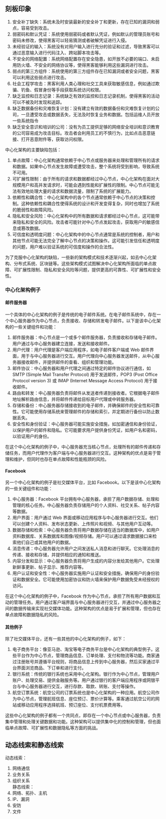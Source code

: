 ## 刻板印象

1. 安全补丁缺失：系统未及时安装最新的安全补丁和更新，存在已知的漏洞和弱点，容易受到攻击。
2. 弱密码和默认凭证：系统使用弱密码或者默认凭证，例如默认的管理员账号和密码未修改，使得黑客可以轻易猜测或者破解凭证进行入侵。
3. 未经验证的输入：系统没有对用户输入进行充分的验证和过滤，导致黑客可以通过恶意输入进行代码注入、跨站脚本攻击等。
4. 不安全的网络配置：系统网络配置存在安全隐患，如开放不必要的端口、未启用防火墙、不安全的网络协议等，使得黑客能够利用这些漏洞进行攻击。
5. 弱点的第三方组件：系统使用的第三方组件存在已知漏洞或者安全问题，黑客可以利用这些弱点进行攻击。
6. 社会工程学攻击：黑客利用人类心理和社交工具来获取敏感信息，例如通过欺骗、钓鱼、假冒身份等手段获取系统访问权限。
7. 缺乏监控和日志记录：系统缺乏有效的监控和日志记录机制，使得黑客的活动可以不被及时发现和追踪。
8. 缺乏数据备份和灾难恢复计划：没有建立有效的数据备份和灾难恢复计划的公司，一旦遭受攻击或数据丢失，无法及时恢复业务和数据。包括运维人员开放一些系统指令
9. 缺乏安全意识和培训的公司：没有为员工提供足够的网络安全培训和意识教育的公司容易成为攻击目标。攻击者会利用员工的不慎行为，比如点击恶意链接、打开恶意附件等，获取访问权限。

中心化架构的主要缺陷包括：

1. 单点故障：中心化架构通常依赖于中心节点或服务器来处理和管理所有的请求和数据。如果中心节点发生故障或遭受攻击，整个系统将受到影响，导致系统不可用。
2. 可扩展性限制：由于所有的请求和数据都经过中心节点，中心化架构在面对大规模用户和高并发请求时，可能会遇到性能和扩展性的限制。中心节点可能无法有效地处理大量的请求和数据流量，限制了系统的扩展能力。
3. 依赖性和耦合性：中心化架构中的各个节点通常依赖于中心节点的决策和控制。这种依赖性和耦合性使得系统的设计和开发变得复杂，同时也增加了系统的脆弱性和故障风险。
4. 隐私和安全风险：中心化架构中的所有数据和请求都经过中心节点，这可能带来隐私和安全的风险。攻击者可能针对中心节点发起攻击，获取用户的敏感信息或篡改数据。
5. 可信度和透明度问题：中心化架构中的中心节点通常是系统的控制者，用户和其他节点可能无法完全了解中心节点的决策和操作。这可能引发信任和透明度的问题，用户难以验证系统的可信度和操作的合法性。

为了克服中心化架构的缺陷，一些新的架构模式和技术逐渐兴起，如去中心化架构、分布式系统、区块链等。这些架构模式试图解决中心化架构所面临的单点故障、可扩展性限制、隐私和安全风险等问题，提供更高的可靠性、可扩展性和安全性。

### 中心化架构例子

#### 邮件服务器

一个具体的中心化架构的例子是传统的电子邮件系统。在电子邮件系统中，存在一个中心服务器作为中心节点，负责接收、存储和转发电子邮件。以下是该中心化架构的一些关键组件和功能：

1. 邮件服务器：中心节点是一个或多个邮件服务器，负责接收和存储电子邮件。用户通过与中心服务器建立连接，发送和接收邮件。
2. 用户代理：用户代理是客户端应用程序，如电子邮件客户端或 Web 邮件界面，用于与中心服务器进行交互。用户代理向中心服务器发送邮件，从中心服务器接收邮件，并提供邮件的查看、组织和管理功能。
3. 邮件协议：中心服务器和用户代理之间通过特定的邮件协议进行通信，如 SMTP (Simple Mail Transfer Protocol) 用于发送邮件，POP3 (Post Office Protocol version 3) 或 IMAP (Internet Message Access Protocol) 用于接收邮件。
4. 路由和转发：中心服务器负责将邮件从发送者传递到接收者。它根据电子邮件地址解析路由信息，并将邮件传递给目标用户代理或中转服务器。
5. 存储和备份：中心服务器存储接收到的电子邮件，并确保邮件的安全性和可靠性。它可能使用存储系统来管理邮件的存储和索引，并定期进行备份以防止数据丢失。
6. 安全性和身份验证：中心服务器可能实施安全措施，如加密通信和身份验证，以保护用户的邮件和隐私。它可能要求用户提供身份凭证，如用户名和密码，以验证用户的身份。

在这个中心化架构的例子中，中心服务器充当核心节点，处理所有的邮件传递和存储任务，而用户代理作为客户端与中心服务器进行交互。这种架构的优点是易于管理和维护，但同时也存在单点故障和性能瓶颈的风险。

#### Facebook

另一个中心化架构的例子是社交媒体平台，比如 Facebook。以下是该中心化架构的一些关键组件和功能：

1. 中心服务器：Facebook 平台拥有中心服务器，承担了用户数据存储、处理和管理的核心任务。中心服务器负责存储用户的个人资料、社交关系、帖子内容等数据。
2. 用户界面：用户通过 Web 界面或移动应用程序与中心服务器进行交互。他们可以创建个人资料、发布状态更新、上传照片和视频、与其他用户互动等。
3. 数据存储和检索：中心服务器负责将用户数据存储在适当的数据库中，如用户资料数据库、关系数据库和图像/视频存储。用户可以通过请求数据接口来检索他们自己或其他用户的数据。
4. 消息传递：中心服务器允许用户之间发送私人消息和进行聊天。它处理消息的传递、接收和存储，并提供相应的通知和推送。
5. 内容分发和显示：中心服务器负责将用户生成的内容分发给其他用户。它处理新鲜事更新、帖子显示、推荐内容等。
6. 用户认证和安全性：中心服务器实施用户认证和安全措施，确保用户的身份验证和数据安全。它可能使用加密协议和防火墙来保护用户数据免受未经授权的访问。

在这个中心化架构的例子中，Facebook 作为中心节点，承担了所有用户数据和互动的管理任务。用户通过客户端界面与中心服务器进行交互，并通过中心服务器之间的数据传输来实现社交媒体功能。这种架构的优点是易于扩展和管理，但也存在单点故障和数据隐私的风险。

#### 其他例子

除了社交媒体平台，还有一些其他的中心化架构的例子，如下：

1. 电子商务平台：像亚马逊、淘宝等电子商务平台是中心化架构的典型例子。这些平台作为中心节点，管理商品信息、订单处理、支付和物流等功能。商家通过注册账号并遵循平台规则，将商品信息上传到中心服务器，然后买家通过平台界面浏览商品、下订单和进行支付。
2. 银行系统：传统的银行系统也采用中心化架构。银行作为中心节点，管理用户账户、处理交易、提供金融服务等。用户通过银行的客户端应用程序或网银平台与中心服务器进行交互，进行存款、取款、转账、支付等操作。
3. 航空订票系统：航空公司的订票系统也是中心化架构的一种应用。航空公司作为中心节点，管理航班信息、座位预订、票价计算等。乘客通过航空公司的网站或移动应用程序选择航班、预订座位、支付机票费用等。

这些中心化架构的例子都有一个共同点，即存在一个中心节点或中心服务器，负责集中管理和处理关键数据和功能。这种架构可以提供集中化的控制和管理，但也面临单点故障、可扩展性和数据隐私等方面的挑战。

## 动态线索和静态线索

动态线索：

1. 网络通信
2. 业务关系
3. 组织关系  
静态线索：
4. 网络、拓扑、主机
5. IP、漏洞
6. 安防
7. 文件
